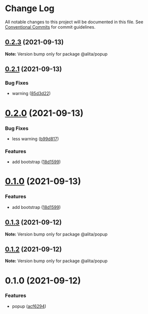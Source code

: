 # Change Log

All notable changes to this project will be documented in this file.
See [Conventional Commits](https://conventionalcommits.org) for commit guidelines.

## [0.2.3](https://github.com/alitajs/components/compare/@alita/popup@0.2.1...@alita/popup@0.2.3) (2021-09-13)

**Note:** Version bump only for package @alita/popup





## [0.2.1](https://github.com/alitajs/components/compare/@alita/popup@0.2.0...@alita/popup@0.2.1) (2021-09-13)


### Bug Fixes

* warning ([85d3d22](https://github.com/alitajs/components/commit/85d3d22cd4209221c7a913d778dbe7e0089ff9f0))





# [0.2.0](https://github.com/alitajs/components/compare/@alita/popup@0.0.5...@alita/popup@0.2.0) (2021-09-13)


### Bug Fixes

* less warning ([b99d817](https://github.com/alitajs/components/commit/b99d817040b2738ed4eb6346732d02a1f876f7f2))


### Features

* add bootstrap ([18d1599](https://github.com/alitajs/components/commit/18d1599f104ba819d9e4aeafce08b999ee3f278b))





# [0.1.0](https://github.com/alitajs/components/compare/@alita/popup@0.0.5...@alita/popup@0.1.0) (2021-09-13)


### Features

* add bootstrap ([18d1599](https://github.com/alitajs/components/commit/18d1599f104ba819d9e4aeafce08b999ee3f278b))





## [0.1.3](https://github.com/alitajs/components/compare/@alita/popup@0.1.2...@alita/popup@0.1.3) (2021-09-12)

**Note:** Version bump only for package @alita/popup





## [0.1.2](https://github.com/alitajs/components/compare/@alita/popup@0.1.0...@alita/popup@0.1.2) (2021-09-12)

**Note:** Version bump only for package @alita/popup





# 0.1.0 (2021-09-12)


### Features

* popup ([acf6294](https://github.com/alitajs/components/commit/acf6294f407f97394be35f184189474648dd1a87))
